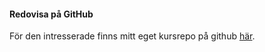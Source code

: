 #### Redovisa på GitHub

För den intresserade finns mitt eget kursrepo på github [här](https://github.com/klaswarna/ramverk1).
